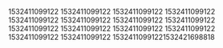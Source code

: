 1532411099122
1532411099122
1532411099122
1532411099122
1532411099122
1532411099122
1532411099122
1532411099122
1532411099122
1532411099122
1532411099122
1532411099122
1532411099122
1532411099122
15324110991221532421698818